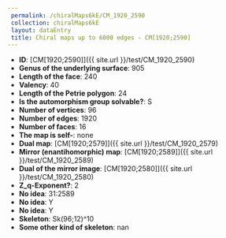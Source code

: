```yaml
--- 
 permalink: /chiralMaps6kE/CM_1920_2590 
 collection: chiralMaps6kE
 layout: dataEntry
 title: Chiral maps up to 6000 edges - CM[1920;2590]
---
```


- **ID**: [CM[1920;2590]]({{ site.url }}/test/CM_1920_2590)
- **Genus of the underlying surface**: 905
- **Length of the face**: 240
- **Valency**: 40
- **Length of the Petrie polygon**: 24
- **Is the automorphism group solvable?**: S
- **Number of vertices**: 96
- **Number of edges**: 1920
- **Number of faces**: 16
- **The map is self-**: none
- **Dual map**: [CM[1920;2579]]({{ site.url }}/test/CM_1920_2579)
- **Mirror (enantihomorphic) map**: [CM[1920;2589]]({{ site.url }}/test/CM_1920_2589)
- **Dual of the mirror image**: [CM[1920;2580]]({{ site.url }}/test/CM_1920_2580)
- **Z_q-Exponent?**: 2
- **No idea**:  31:2589
- **No idea**: Y
- **No idea**: Y
- **Skeleton**: Sk(96;12)^10
- **Some other kind of skeleton**: nan
